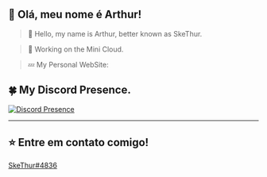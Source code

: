 ## 🤍 Olá, meu nome é <strong>Arthur!</strong>

> 👋 Hello, my name is Arthur, better known as SkeThur.

> 🔨 Working on the Mini Cloud.

> 💤 My Personal WebSite: 

## 🍀 My Discord Presence.

[![Discord Presence](https://lanyard.cnrad.dev/api/506299442924879876?borderRadius=10px&idleMessage=Nenhuma%20atividade)](https://discord.com/users/506299442924879876)

----

## ⭐ Entre em contato comigo!
[SkeThur#4836](https://discord.com/users/506299442924879876)
